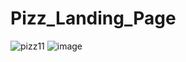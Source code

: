 # Pizz_Landing_Page
 
![pizz11](https://user-images.githubusercontent.com/108196495/202029828-37133fbe-f15c-4593-b92d-bdc3333cacaf.png)
![image](https://user-images.githubusercontent.com/108196495/202031912-92061c0f-b782-4028-95c8-b64f7d95edb6.png)

